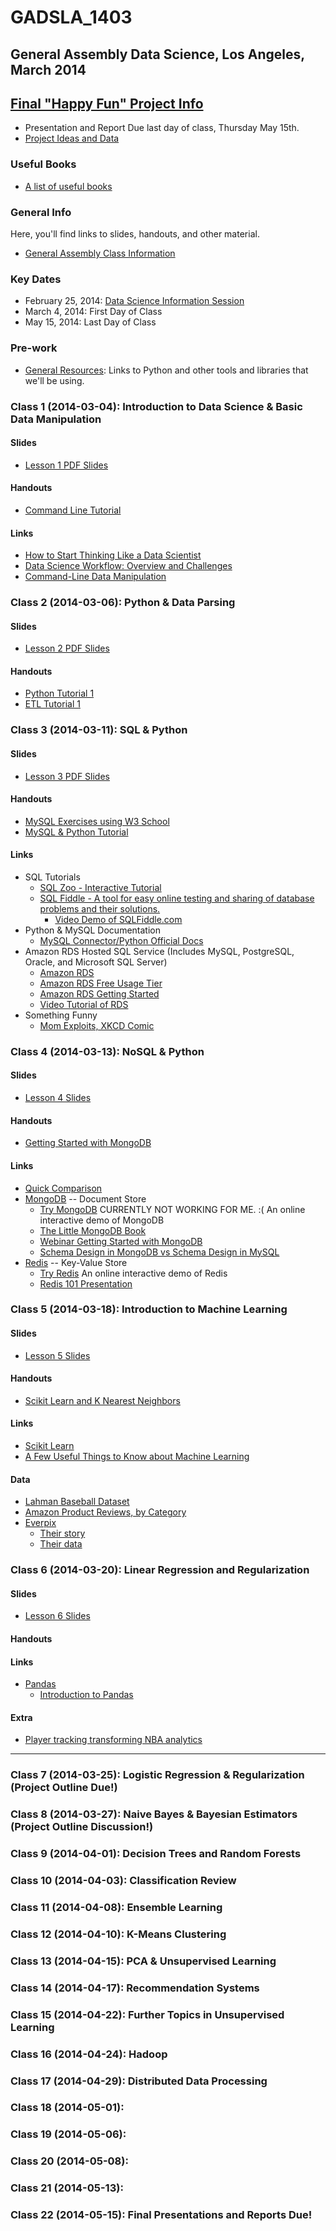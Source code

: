 GADSLA_1403
===========
General Assembly Data Science, Los Angeles, March 2014
------------------------------------------------------
## [Final "Happy Fun" Project Info](https://github.com/adparker/GADSLA_1403/wiki/Final-Project-Requirements)
- Presentation and Report Due last day of class, Thursday May 15th.
- [Project Ideas and Data](https://github.com/adparker/GADSLA_1403/wiki/Project-Ideas-and-Data)

### Useful Books
- [A list of useful books](https://github.com/adparker/GADSLA_1403/wiki/Books)

### General Info
Here, you'll find links to slides, handouts, and other material.
- [General Assembly Class Information](https://generalassemb.ly/education/data-science/los-angeles)

### Key Dates
- February 25, 2014: [Data Science Information Session](https://generalassemb.ly/education/data-science/los-angeles)
- March 4, 2014: First Day of Class
- May 15, 2014: Last Day of Class

### Pre-work
- [General Resources](https://github.com/adparker/GADSLA_1403/wiki/Lesson-00-General-Resources): Links to Python and other tools and libraries that we'll be using.

### Class 1 (2014-03-04): Introduction to Data Science & Basic Data Manipulation

#### Slides
- [Lesson 1 PDF Slides](https://github.com/adparker/GADSLA_1403/blob/master/slides/gadsla_1403_lesson01.pdf?raw=true)

#### Handouts
- [Command Line Tutorial](https://github.com/adparker/GADSLA_1403/wiki/Lesson-01-Command-line-tutorial)

#### Links
- [How to Start Thinking Like a Data Scientist](http://blogs.hbr.org/2013/11/how-to-start-thinking-like-a-data-scientist/)
- [Data Science Workflow: Overview and Challenges](http://cacm.acm.org/blogs/blog-cacm/169199-data-science-workflow-overview-and-challenges/fulltext)
- [Command-Line Data Manipulation](http://planspace.org/2013/05/21/command-line-data-manipulation/)

### Class 2 (2014-03-06): Python & Data Parsing

#### Slides
- [Lesson 2 PDF Slides](https://github.com/adparker/GADSLA_1403/blob/master/slides/gadsla_1403_lesson02.pdf?raw=true)

#### Handouts
- [Python Tutorial 1](https://github.com/adparker/GADSLA_1403/wiki/Lesson-02-Python-Tutorial-01)
- [ETL Tutorial 1](https://github.com/adparker/GADSLA_1403/wiki/Lesson-02-ETL-Tutorial-01-Amazon-Movie-Reviews)



### Class 3 (2014-03-11): SQL & Python

#### Slides
- [Lesson 3 PDF Slides](https://github.com/adparker/GADSLA_1403/blob/master/slides/gadsla_1403_lesson03.pdf?raw=true)

#### Handouts
- [MySQL Exercises using W3 School](https://github.com/adparker/GADSLA_1403/wiki/Lesson-03-MySQL-Exercises-Using-W3-School)
- [MySQL & Python Tutorial](https://github.com/adparker/GADSLA_1403/wiki/Lesson-03-MySQL-5-Tutorial-01)

#### Links
- SQL Tutorials
  - [SQL Zoo - Interactive Tutorial](http://sqlzoo.net/wiki/Main_Page)
  - [SQL Fiddle -  A tool for easy online testing and sharing of database problems and their solutions.](http://sqlfiddle.com/)
    - [Video Demo of SQLFiddle.com](https://www.youtube.com/watch?v=DDVOMRvyAS4)
- Python & MySQL Documentation
  - [MySQL Connector/Python Official Docs](http://dev.mysql.com/doc/connector-python/en/index.html)
- Amazon RDS Hosted SQL Service (Includes MySQL, PostgreSQL, Oracle, and Microsoft SQL Server) 
  - [Amazon RDS](http://aws.amazon.com/rds/)
  - [Amazon RDS Free Usage Tier](http://aws.amazon.com/rds/free/)
  - [Amazon RDS Getting Started](http://docs.aws.amazon.com/AmazonRDS/latest/UserGuide/CHAP_GettingStarted.html)
  - [Video Tutorial of RDS](https://www.youtube.com/watch?v=FLY87sQtEts)
- Something Funny
  - [Mom Exploits, XKCD Comic](http://xkcd.com/327/)
  

### Class 4 (2014-03-13): NoSQL & Python
#### Slides
- [Lesson 4 Slides](https://github.com/adparker/GADSLA_1403/blob/master/slides/gadsla_1403_lesson04.pdf?raw=true)

#### Handouts
- [Getting Started with MongoDB](https://github.com/adparker/GADSLA_1403/wiki/Lesson-04-Getting-Started-with-MongoDB)

#### Links
- [Quick Comparison](http://kkovacs.eu/cassandra-vs-mongodb-vs-couchdb-vs-redis)
- [MongoDB](http://www.mongodb.com/) -- Document Store
  - [Try MongoDB](http://try.mongodb.org/) CURRENTLY NOT WORKING FOR ME. :( An online interactive demo of MongoDB
  - [The Little MongoDB Book](https://github.com/karlseguin/the-little-mongodb-book/blob/master/en/mongodb.markdown)
  - [Webinar Getting Started with MongoDB](http://www.mongodb.com/webinar/intro_mongodb_jan14)
  - [Schema Design in MongoDB vs Schema Design in MySQL](http://www.mysqlperformanceblog.com/2013/08/01/schema-design-in-mongodb-vs-schema-design-in-mysql/)
- [Redis](http://redis.io/) -- Key-Value Store
  - [Try Redis](http://try.redis.io/) An online interactive demo of Redis
  - [Redis 101 Presentation](http://www.scribd.com/doc/33531219/Redis-Presentation)


### Class 5 (2014-03-18): Introduction to Machine Learning
#### Slides
- [Lesson 5 Slides](https://github.com/adparker/GADSLA_1403/blob/master/slides/gadsla_1403_lesson05.pdf)

#### Handouts
- [Scikit Learn and K Nearest Neighbors](http://nbviewer.ipython.org/urls/raw.githubusercontent.com/adparker/GADSLA_1403/master/src/lesson05/Scikit%20Learn%20and%20K%20Nearest%20Neighbors.ipynb?create=1)

#### Links
- [Scikit Learn](http://scikit-learn.org/stable/)
- [A Few Useful Things to Know about Machine Learning](http://www.astro.caltech.edu/~george/ay122/cacm12.pdf)

#### Data
- [Lahman Baseball Dataset](http://seanlahman.com/files/database/lahman-csv_2013-12-10.zip)
- [Amazon Product Reviews, by Category](http://snap.stanford.edu/data/web-Amazon.html)
- [Everpix](http://www.everpix.com/)
  - [Their story](http://www.theverge.com/2013/11/5/5039216/everpix-life-and-death-inside-the-worlds-best-photo-startup)
  - [Their data](https://github.com/everpix/Everpix-Intelligence)


### Class 6 (2014-03-20): Linear Regression and Regularization
#### Slides
- [Lesson 6 Slides](https://github.com/adparker/GADSLA_1403/blob/master/slides/gadsla_1403_lesson06_regression_and_regularization.pdf?raw=true)

#### Handouts
#### Links
- [Pandas](http://pandas.pydata.org/)
  - [Introduction to Pandas](http://nbviewer.ipython.org/urls/bitbucket.org/hrojas/learn-pandas/raw/master/lessons/01%20-%20Lesson.ipynb)


#### Extra
- [Player tracking transforming NBA analytics](http://espn.go.com/blog/playbook/tech/post/_/id/492/492) 

---

### Class 7 (2014-03-25): Logistic Regression & Regularization (Project Outline Due!)
### Class 8 (2014-03-27): Naive Bayes & Bayesian Estimators (Project Outline Discussion!)
### Class 9 (2014-04-01): Decision Trees and Random Forests
### Class 10 (2014-04-03): Classification Review
### Class 11 (2014-04-08): Ensemble Learning
### Class 12 (2014-04-10): K-Means Clustering
### Class 13 (2014-04-15): PCA & Unsupervised Learning
### Class 14 (2014-04-17): Recommendation Systems
### Class 15 (2014-04-22): Further Topics in Unsupervised Learning
### Class 16 (2014-04-24): Hadoop
### Class 17 (2014-04-29): Distributed Data Processing
### Class 18 (2014-05-01):
### Class 19 (2014-05-06):
### Class 20 (2014-05-08):
### Class 21 (2014-05-13):
### Class 22 (2014-05-15): Final Presentations and Reports Due!
